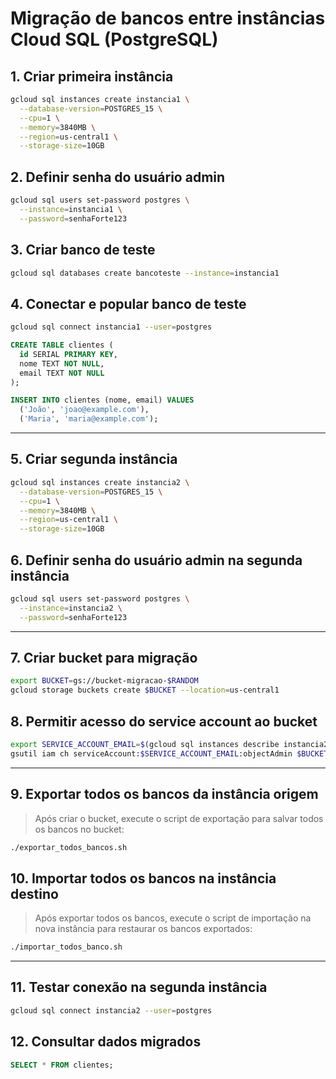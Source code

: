 # Migração de bancos entre instâncias Cloud SQL (PostgreSQL)

## 1. Criar primeira instância

```sh
gcloud sql instances create instancia1 \
  --database-version=POSTGRES_15 \
  --cpu=1 \
  --memory=3840MB \
  --region=us-central1 \
  --storage-size=10GB
```

## 2. Definir senha do usuário admin

```sh
gcloud sql users set-password postgres \
  --instance=instancia1 \
  --password=senhaForte123
```

## 3. Criar banco de teste

```sh
gcloud sql databases create bancoteste --instance=instancia1
```

## 4. Conectar e popular banco de teste

```sh
gcloud sql connect instancia1 --user=postgres
```

```sql
CREATE TABLE clientes (
  id SERIAL PRIMARY KEY,
  nome TEXT NOT NULL,
  email TEXT NOT NULL
);

INSERT INTO clientes (nome, email) VALUES
  ('João', 'joao@example.com'),
  ('Maria', 'maria@example.com');
```

---

## 5. Criar segunda instância

```sh
gcloud sql instances create instancia2 \
  --database-version=POSTGRES_15 \
  --cpu=1 \
  --memory=3840MB \
  --region=us-central1 \
  --storage-size=10GB
```

## 6. Definir senha do usuário admin na segunda instância

```sh
gcloud sql users set-password postgres \
  --instance=instancia2 \
  --password=senhaForte123
```

---

## 7. Criar bucket para migração

```sh
export BUCKET=gs://bucket-migracao-$RANDOM
gcloud storage buckets create $BUCKET --location=us-central1
```

## 8. Permitir acesso do service account ao bucket

```sh
export SERVICE_ACCOUNT_EMAIL=$(gcloud sql instances describe instancia2 --format="value(serviceAccountEmailAddress)")
gsutil iam ch serviceAccount:$SERVICE_ACCOUNT_EMAIL:objectAdmin $BUCKET
```

---

## 9. Exportar todos os bancos da instância origem

> Após criar o bucket, execute o script de exportação para salvar todos os bancos no bucket:

```sh
./exportar_todos_bancos.sh
```

## 10. Importar todos os bancos na instância destino

> Após exportar todos os bancos, execute o script de importação na nova instância para restaurar os bancos exportados:

```sh
./importar_todos_banco.sh
```

---

## 11. Testar conexão na segunda instância

```sh
gcloud sql connect instancia2 --user=postgres
```

## 12. Consultar dados migrados

```sql
SELECT * FROM clientes;
```
